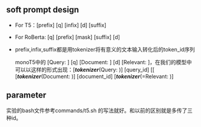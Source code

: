 ##  soft prompt design
* For T5：[prefix] [q] [infix] [d] [suffix]
* For RoBerta: [q] [prefix] [mask] [suffix] [d]
* prefix,infix,suffix都是用tokenizer将有意义的文本输入转化后的token_id序列 

  monoT5中的 [Query: ] [q] [Document: ] [d] [Relevant: ]，在我们的模型中可以以这样的形式出现：[***tokenizer***(Query: )] [query_id] [[ [***tokenizer***(Document: )] 
 [document_id] [***tokenizer***(=Relevant: )] 
 
 
 ## parameter
 实验的bash文件参考commands/t5.sh 的写法就好。和以前的区别就是多传了三种id。
